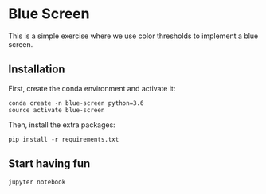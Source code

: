 # Blue Screen

This is a simple exercise where we use color thresholds to implement a blue screen.

## Installation

First, create the conda environment and activate it:


```
conda create -n blue-screen python=3.6
source activate blue-screen
```

Then, install the extra packages:

```
pip install -r requirements.txt
```

## Start having fun

```
jupyter notebook
```

